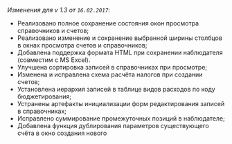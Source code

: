 _Изменения для v 1.3 от `16.02.2017`_:
- Реализовано полное сохранение состояния окон просмотра справочников и счетов;
- Реализовано изменение и сохранение выбранной ширины столбцов в окнах просмотра счетов и справочников;
- Добавлена поддержка формата HTML при сохранении наблюдателя (совместим с MS Excel).
- Улучшена сортировка записей в справочниках при просмотре;
- Изменена и исправлена схема расчёта налогов при создании счетов;
- Установлена иерархия записей в таблице видов расходов по коду бюджетирования;
- Устранены артефакты инициализации форм редактирования записей в справочниках;
- Исправлено суммирование промежуточных позиций в наблюдателе;
- Добавлена функция дублирования параметров существующего счёта в окно создания нового
